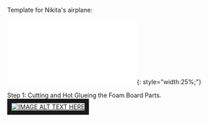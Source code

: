 Template for Nikita's airplane: 

![Foam Board Airplane Blueprint](/docs/mediaassets/templates/Aviation_WS-blueprint.pdf){: style="width:25%;"} <br />

Step 1: Cutting and Hot Glueing the Foam Board Parts.
<a href="https://youtu.be/rPs6XIt6be8" target="_blank"><img src="http://img.youtube.com/vi/YOUTUBE_VIDEO_ID_HERE/0.jpg" 
alt="IMAGE ALT TEXT HERE" width="240" height="180" border="10" /></a>
